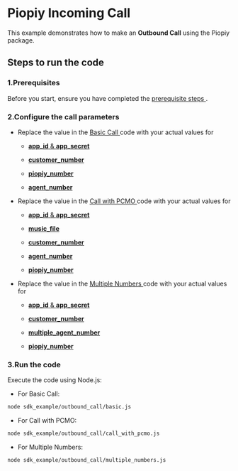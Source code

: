 # Piopiy Incoming Call

This example demonstrates how to make an **Outbound Call** using the Piopiy package.

## Steps to run the code

### 1.Prerequisites

Before you start, ensure you have completed the [ prerequisite steps ](/README.md).

### 2.Configure the call parameters

- Replace the value in the [ Basic Call ](/sdk_example/outbound_call/basic.js) code with your actual values for

  - [**app_id** & **app_secret**](https://github.com/telecmi/piopiy_node_example/blob/development/sdk_example/outbound_call/basic.js#L2)
  
  - [**customer_number**](https://github.com/telecmi/piopiy_node_example/blob/development/sdk_example/outbound_call/basic.js#L4)

  - [**piopiy_number**](https://github.com/telecmi/piopiy_node_example/blob/development/sdk_example/outbound_call/basic.js#L5)

  - [**agent_number**](https://github.com/telecmi/piopiy_node_example/blob/development/sdk_example/outbound_call/basic.js#L6)

- Replace the value in the [ Call with PCMO ](/sdk_example/outbound_call/call_with_pcmo.js) code with your actual values for

  - [**app_id** & **app_secret**](https://github.com/telecmi/piopiy_node_example/blob/development/sdk_example/outbound_call/call_with_pcmo.js#L2)

  - [**music_file**](https://github.com/telecmi/piopiy_node_example/blob/development/sdk_example/outbound_call/call_with_pcmo.js#L6)

  - [**customer_number**](https://github.com/telecmi/piopiy_node_example/blob/development/sdk_example/outbound_call/call_with_pcmo.js#L8)

  - [**agent_number**](https://github.com/telecmi/piopiy_node_example/blob/development/sdk_example/outbound_call/call_with_pcmo.js#L10)

  - [**piopiy_number**](https://github.com/telecmi/piopiy_node_example/blob/development/sdk_example/outbound_call/call_with_pcmo.js#L9)

- Replace the value in the [ Multiple Numbers ](/sdk_example/outbound_call/multiple_numbers.js) code with your actual values for

  - [**app_id** & **app_secret**](https://github.com/telecmi/piopiy_node_example/blob/development/sdk_example/outbound_call/multiple_numbers.js#L2)

  - [**customer_number**](https://github.com/telecmi/piopiy_node_example/blob/development/sdk_example/outbound_call/multiple_numbers.js#L4)

  - [**multiple_agent_number**](https://github.com/telecmi/piopiy_node_example/blob/development/sdk_example/outbound_call/multiple_numbers.js#L6)

  - [**piopiy_number**](https://github.com/telecmi/piopiy_node_example/blob/development/sdk_example/outbound_call/multiple_numbers.js#L5)

### 3.Run the code

Execute the code using Node.js:

- For Basic Call:

```sh
node sdk_example/outbound_call/basic.js
```

- For Call with PCMO:

```sh
node sdk_example/outbound_call/call_with_pcmo.js
```

- For Multiple Numbers:

```sh
node sdk_example/outbound_call/multiple_numbers.js
```
